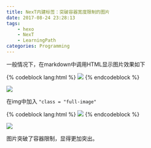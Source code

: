 ```yaml
---
title: NexT内建标签：突破容器宽度限制的图片
date: 2017-08-24 23:28:13
tags: 
	- hexo
	- NexT
	- LearningPath
categories: Programming
---
```


一般情况下，在markdown中调用HTML显示图片效果如下

{% codeblock lang:html %}
<img src="https://cdn.reimu.net/uploads/2017/08/tumblr_o7u1w4bsDX1vthenho1_500.jpg">
{% endcodeblock %}

<img src="https://cdn.reimu.net/uploads/2017/08/tumblr_o7u1w4bsDX1vthenho1_500.jpg">

在img中加入 `"class = "full-image"` 

{% codeblock lang:html %}
<img class="full-image" src="https://cdn.reimu.net/uploads/2017/08/tumblr_o7u1w4bsDX1vthenho1_500.jpg">
{% endcodeblock %}

<img class="full-image" src="https://cdn.reimu.net/uploads/2017/08/tumblr_o7u1w4bsDX1vthenho1_500.jpg">

图片突破了容器限制，显得更加突出。
